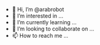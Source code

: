 - 👋 Hi, I’m @arabrobot
- 👀 I’m interested in ...
- 🌱 I’m currently learning ...
- 💞️ I’m looking to collaborate on ...
- 📫 How to reach me ...

<!---
arabrobot/arabrobot is a ✨ special ✨ repository because its `README.md` (this file) appears on your GitHub profile.
You can click the Preview link to take a look at your changes.
--->
